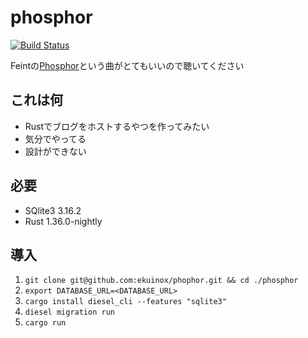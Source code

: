 # phosphor

[![Build Status](https://travis-ci.org/ekuinox/phosphor.svg?branch=master)](https://travis-ci.org/ekuinox/phosphor)

Feintの[Phosphor](https://www.youtube.com/watch?v=gMt3civOT7g)という曲がとてもいいので聴いてください

## これは何

- Rustでブログをホストするやつを作ってみたい
- 気分でやってる
- 設計ができない

## 必要

- SQlite3 3.16.2
- Rust 1.36.0-nightly

## 導入

1. `git clone git@github.com:ekuinox/phophor.git && cd ./phosphor`
2. `export DATABASE_URL=<DATABASE_URL>`
3. `cargo install diesel_cli --features "sqlite3"`
4. `diesel migration run`
5. `cargo run`

